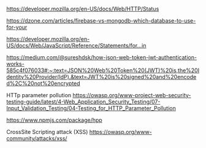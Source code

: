 https://developer.mozilla.org/en-US/docs/Web/HTTP/Status

https://dzone.com/articles/firebase-vs-mongodb-which-database-to-use-for-your

https://developer.mozilla.org/en-US/docs/Web/JavaScript/Reference/Statements/for...in

https://medium.com/@sureshdsk/how-json-web-token-jwt-authentication-works-585c4f076033#:~:text=JSON%20Web%20Token%20(JWT)%20is,the%20Identity%20Provider(IdP).&text=JWT%20is%20signed%20and%20encoded%2C%20not%20encrypted

HTTp parameter pollution
https://owasp.org/www-project-web-security-testing-guide/latest/4-Web_Application_Security_Testing/07-Input_Validation_Testing/04-Testing_for_HTTP_Parameter_Pollution

https://www.npmjs.com/package/hpp

CrossSite Scripting attack (XSS)
https://owasp.org/www-community/attacks/xss/